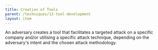 ```yaml
---
title: Creation of Tools
parent: /techniques/13-tool-development
layout: item
---
```


<p>An adversary creates a tool that facilitates a targeted attack on a specific company and/or utilising a specific attack technique, depending on the adversary's intent and the chosen attack methodology.</p>
